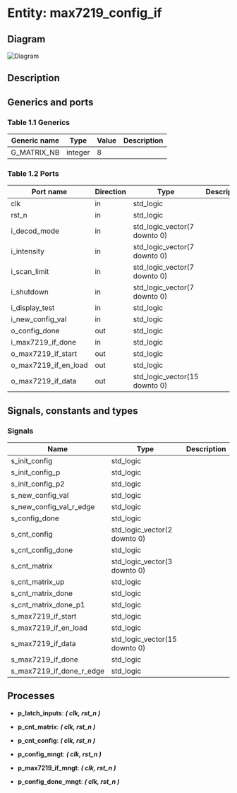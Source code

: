 # Entity: max7219_config_if
## Diagram
![Diagram](max7219_config_if.svg "Diagram")
## Description
## Generics and ports
### Table 1.1 Generics
| Generic name | Type    | Value | Description |
| ------------ | ------- | ----- | ----------- |
| G_MATRIX_NB  | integer | 8     |             |
### Table 1.2 Ports
| Port name            | Direction | Type                          | Description |
| -------------------- | --------- | ----------------------------- | ----------- |
| clk                  | in        | std_logic                     |             |
| rst_n                | in        | std_logic                     |             |
| i_decod_mode         | in        | std_logic_vector(7 downto 0)  |             |
| i_intensity          | in        | std_logic_vector(7 downto 0)  |             |
| i_scan_limit         | in        | std_logic_vector(7 downto 0)  |             |
| i_shutdown           | in        | std_logic_vector(7 downto 0)  |             |
| i_display_test       | in        | std_logic                     |             |
| i_new_config_val     | in        | std_logic                     |             |
| o_config_done        | out       | std_logic                     |             |
| i_max7219_if_done    | in        | std_logic                     |             |
| o_max7219_if_start   | out       | std_logic                     |             |
| o_max7219_if_en_load | out       | std_logic                     |             |
| o_max7219_if_data    | out       | std_logic_vector(15 downto 0) |             |
## Signals, constants and types
### Signals
| Name                     | Type                          | Description |
| ------------------------ | ----------------------------- | ----------- |
| s_init_config            | std_logic                     |             |
| s_init_config_p          | std_logic                     |             |
| s_init_config_p2         | std_logic                     |             |
| s_new_config_val         | std_logic                     |             |
| s_new_config_val_r_edge  | std_logic                     |             |
| s_config_done            | std_logic                     |             |
| s_cnt_config             | std_logic_vector(2 downto 0)  |             |
| s_cnt_config_done        | std_logic                     |             |
| s_cnt_matrix             | std_logic_vector(3 downto 0)  |             |
| s_cnt_matrix_up          | std_logic                     |             |
| s_cnt_matrix_done        | std_logic                     |             |
| s_cnt_matrix_done_p1     | std_logic                     |             |
| s_max7219_if_start       | std_logic                     |             |
| s_max7219_if_en_load     | std_logic                     |             |
| s_max7219_if_data        | std_logic_vector(15 downto 0) |             |
| s_max7219_if_done        | std_logic                     |             |
| s_max7219_if_done_r_edge | std_logic                     |             |
## Processes
- **p_latch_inputs**: ***( clk, rst_n )***

- **p_cnt_matrix**: ***( clk, rst_n )***

- **p_cnt_config**: ***( clk, rst_n )***

- **p_config_mngt**: ***( clk, rst_n )***

- **p_max7219_if_mngt**: ***( clk, rst_n )***

- **p_config_done_mngt**: ***( clk, rst_n )***

